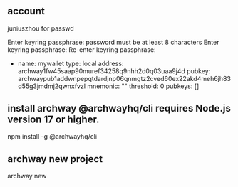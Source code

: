 #

## account
juniuszhou for passwd 

Enter keyring passphrase:
password must be at least 8 characters
Enter keyring passphrase:
Re-enter keyring passphrase:

- name: mywallet
  type: local
  address: archway1fw45saap90muref34258q9nhh2d0q03uaa9j4d
  pubkey: archwaypub1addwnpepqtdardjnp06qnmgtz2cved60ex22akd4meh6jh83d55g3jmdmj2qwnxfvzl
  mnemonic: ""
  threshold: 0
  pubkeys: []



## install archway @archwayhq/cli requires Node.js version 17 or higher.
npm install -g @archwayhq/cli

## archway new project 
archway new

##

